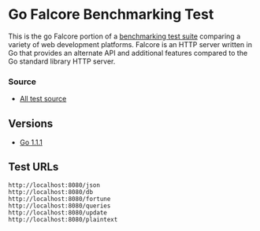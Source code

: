 # Go Falcore Benchmarking Test

This is the go Falcore portion of a [benchmarking test suite](../) comparing a variety of web development platforms.
Falcore is an HTTP server written in Go that provides an alternate API and additional features compared to the Go standard
library HTTP server.

### Source
* [All test source](src/framework_benchmarks/falcore.go)

## Versions

* [Go 1.1.1](http://golang.org/)

## Test URLs

    http://localhost:8080/json
    http://localhost:8080/db
    http://localhost:8080/fortune
    http://localhost:8080/queries
    http://localhost:8080/update
    http://localhost:8080/plaintext

